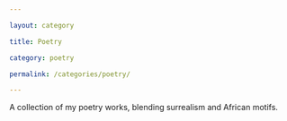 ```yaml
---

layout: category

title: Poetry

category: poetry

permalink: /categories/poetry/

---
```


A collection of my poetry works, blending surrealism and African motifs.

